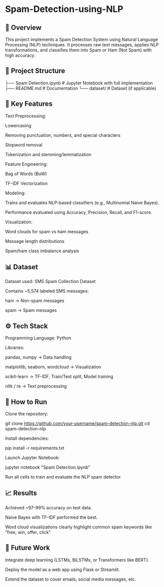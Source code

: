 # Spam-Detection-using-NLP
## 📌 Overview

This project implements a Spam Detection System using Natural Language Processing (NLP) techniques.
It processes raw text messages, applies NLP transformations, and classifies them into Spam or Ham (Not Spam) with high accuracy.

## 📂 Project Structure
├── Spam Detection.ipynb   # Jupyter Notebook with full implementation
├── README.md              # Documentation
└── dataset/               # Dataset (if applicable)

## 🔑 Key Features

Text Preprocessing:

Lowercasing

Removing punctuation, numbers, and special characters

Stopword removal

Tokenization and stemming/lemmatization

Feature Engineering:

Bag of Words (BoW)

TF-IDF Vectorization

Modeling:

Trains and evaluates NLP-based classifiers (e.g., Multinomial Naive Bayes).

Performance evaluated using Accuracy, Precision, Recall, and F1-score.

Visualization:

Word clouds for spam vs ham messages

Message length distributions

Spam/ham class imbalance analysis

## 📊 Dataset

Dataset used: SMS Spam Collection Dataset

Contains ~5,574 labeled SMS messages:

ham → Non-spam messages

spam → Spam messages

## ⚙️ Tech Stack

Programming Language: Python

Libraries:

pandas, numpy → Data handling

matplotlib, seaborn, wordcloud → Visualization

scikit-learn → TF-IDF, Train/Test split, Model training

nltk / re → Text preprocessing

## 🚀 How to Run

Clone the repository:

git clone https://github.com/your-username/spam-detection-nlp.git
cd spam-detection-nlp


Install dependencies:

pip install -r requirements.txt


Launch Jupyter Notebook:

jupyter notebook "Spam Detection.ipynb"


Run all cells to train and evaluate the NLP spam detector.

## 📈 Results

Achieved ~97–99% accuracy on test data.

Naive Bayes with TF-IDF performed the best.

Word cloud visualizations clearly highlight common spam keywords like “free, win, offer, click”.

## 🔮 Future Work

Integrate deep learning (LSTMs, BiLSTMs, or Transformers like BERT).

Deploy the model as a web app using Flask or Streamlit.

Extend the dataset to cover emails, social media messages, etc.
